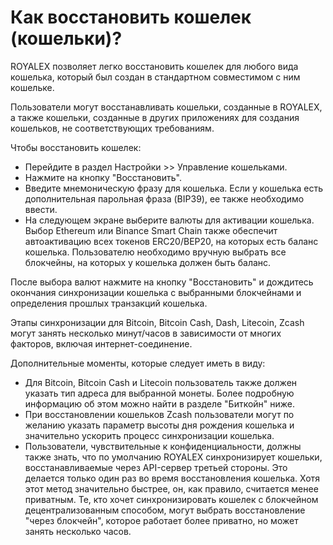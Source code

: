 # Как восстановить кошелек (кошельки)?

ROYALEX позволяет легко восстановить кошелек для любого вида кошелька, который был создан в стандартном совместимом с ним кошельке.

Пользователи могут восстанавливать кошельки, созданные в ROYALEX, а также кошельки, созданные в других приложениях для создания кошельков, не соответствующих требованиям.

Чтобы восстановить кошелек:

- Перейдите в раздел Настройки >> Управление кошельками.
- Нажмите на кнопку "Восстановить".
- Введите мнемоническую фразу для кошелька. Если у кошелька есть дополнительная парольная фраза (BIP39), ее также необходимо ввести.
- На следующем экране выберите валюты для активации кошелька. Выбор Ethereum или Binance Smart Chain также обеспечит автоактивацию всех токенов ERC20/BEP20, на которых есть баланс кошелька. Пользователю необходимо вручную выбрать все блокчейны, на которых у кошелька должен быть баланс.

После выбора валют нажмите на кнопку "Восстановить" и дождитесь окончания синхронизации кошелька с выбранными блокчейнами и определения прошлых транзакций кошелька.

Этапы синхронизации для Bitcoin, Bitcoin Cash, Dash, Litecoin, Zcash могут занять несколько минут/часов в зависимости от многих факторов, включая интернет-соединение.

Дополнительные моменты, которые следует иметь в виду:

- Для Bitcoin, Bitcoin Cash и Litecoin пользователь также должен указать тип адреса для выбранной монеты. Более подробную информацию об этом можно найти в разделе "Биткойн" ниже.
- При восстановлении кошельков Zcash пользователи могут по желанию указать параметр высоты дня рождения кошелька и значительно ускорить процесс синхронизации кошелька.
- Пользователи, чувствительные к конфиденциальности, должны также знать, что по умолчанию ROYALEX синхронизирует кошельки, восстанавливаемые через API-сервер третьей стороны. Это делается только один раз во время восстановления кошелька. Хотя этот метод значительно быстрее, он, как правило, считается менее приватным. Те, кто хочет синхронизировать кошелек с блокчейном децентрализованным способом, могут выбрать восстановление "через блокчейн", которое работает более приватно, но может занять несколько часов.